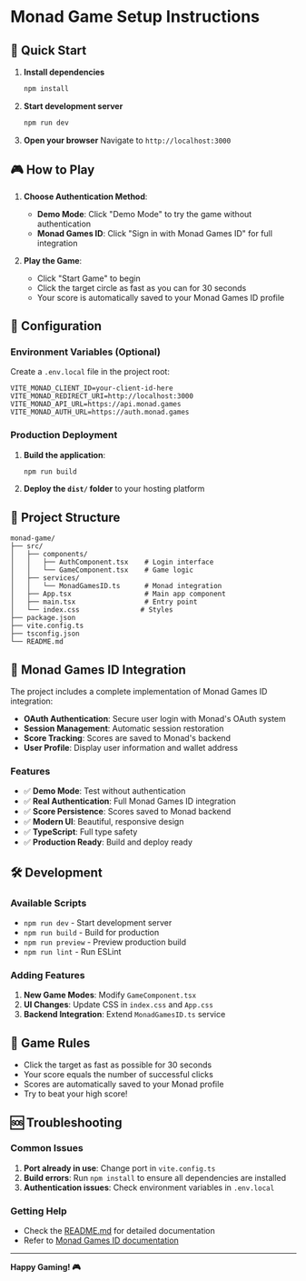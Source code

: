 # Monad Game Setup Instructions

## 🚀 Quick Start

1. **Install dependencies**
   ```bash
   npm install
   ```

2. **Start development server**
   ```bash
   npm run dev
   ```

3. **Open your browser**
   Navigate to `http://localhost:3000`

## 🎮 How to Play

1. **Choose Authentication Method**:
   - **Demo Mode**: Click "Demo Mode" to try the game without authentication
   - **Monad Games ID**: Click "Sign in with Monad Games ID" for full integration

2. **Play the Game**:
   - Click "Start Game" to begin
   - Click the target circle as fast as you can for 30 seconds
   - Your score is automatically saved to your Monad Games ID profile

## 🔧 Configuration

### Environment Variables (Optional)

Create a `.env.local` file in the project root:

```env
VITE_MONAD_CLIENT_ID=your-client-id-here
VITE_MONAD_REDIRECT_URI=http://localhost:3000
VITE_MONAD_API_URL=https://api.monad.games
VITE_MONAD_AUTH_URL=https://auth.monad.games
```

### Production Deployment

1. **Build the application**:
   ```bash
   npm run build
   ```

2. **Deploy the `dist/` folder** to your hosting platform

## 📁 Project Structure

```
monad-game/
├── src/
│   ├── components/
│   │   ├── AuthComponent.tsx    # Login interface
│   │   └── GameComponent.tsx    # Game logic
│   ├── services/
│   │   └── MonadGamesID.ts      # Monad integration
│   ├── App.tsx                  # Main app component
│   ├── main.tsx                 # Entry point
│   └── index.css               # Styles
├── package.json
├── vite.config.ts
├── tsconfig.json
└── README.md
```

## 🔐 Monad Games ID Integration

The project includes a complete implementation of Monad Games ID integration:

- **OAuth Authentication**: Secure user login with Monad's OAuth system
- **Session Management**: Automatic session restoration
- **Score Tracking**: Scores are saved to Monad's backend
- **User Profile**: Display user information and wallet address

### Features

- ✅ **Demo Mode**: Test without authentication
- ✅ **Real Authentication**: Full Monad Games ID integration
- ✅ **Score Persistence**: Scores saved to Monad backend
- ✅ **Modern UI**: Beautiful, responsive design
- ✅ **TypeScript**: Full type safety
- ✅ **Production Ready**: Build and deploy ready

## 🛠️ Development

### Available Scripts

- `npm run dev` - Start development server
- `npm run build` - Build for production
- `npm run preview` - Preview production build
- `npm run lint` - Run ESLint

### Adding Features

1. **New Game Modes**: Modify `GameComponent.tsx`
2. **UI Changes**: Update CSS in `index.css` and `App.css`
3. **Backend Integration**: Extend `MonadGamesID.ts` service

## 🎯 Game Rules

- Click the target as fast as possible for 30 seconds
- Your score equals the number of successful clicks
- Scores are automatically saved to your Monad profile
- Try to beat your high score!

## 🆘 Troubleshooting

### Common Issues

1. **Port already in use**: Change port in `vite.config.ts`
2. **Build errors**: Run `npm install` to ensure all dependencies are installed
3. **Authentication issues**: Check environment variables in `.env.local`

### Getting Help

- Check the [README.md](README.md) for detailed documentation
- Refer to [Monad Games ID documentation](https://monad-foundation.notion.site/How-to-integrate-Monad-Games-ID-24e6367594f2802b8dd1ef3fbf3d136a)

---

**Happy Gaming! 🎮**
